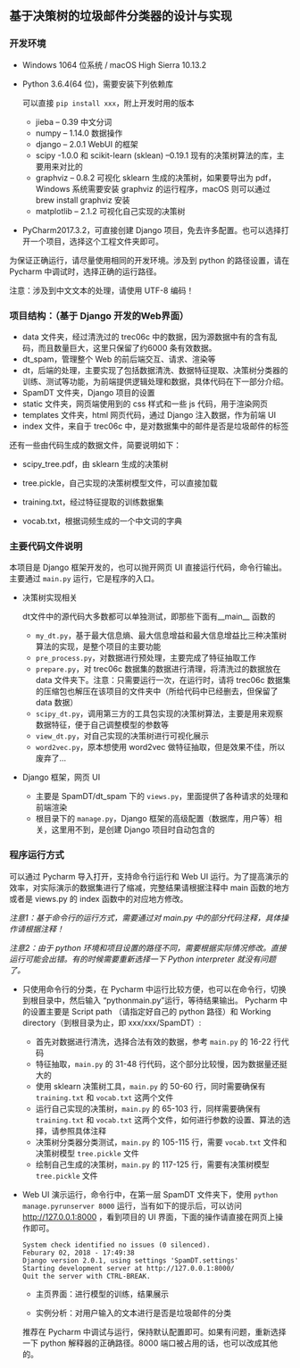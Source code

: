 ## 基于决策树的垃圾邮件分类器的设计与实现

### 开发环境

* Windows 1064 位系统 / macOS High Sierra 10.13.2

* Python 3.6.4(64 位)，需要安装下列依赖库

  可以直接 `pip install xxx`，附上开发时用的版本

  *  jieba – 0.39 中文分词
  * numpy – 1.14.0 数据操作
  * django – 2.0.1 WebUI 的框架
  * scipy -1.0.0 和 scikit-learn (sklean) –0.19.1 现有的决策树算法的库，主要用来对比的
  * graphviz – 0.8.2 可视化 sklearn 生成的决策树，如果要导出为 pdf，Windows 系统需要安装 graphviz 的运行程序，macOS 则可以通过 brew install graphviz 安装
  * matplotlib – 2.1.2 可视化自己实现的决策树

* PyCharm2017.3.2，可直接创建 Django 项目，免去许多配置。也可以选择打开一个项目，选择这个工程文件夹即可。

为保证正确运行，请尽量使用相同的开发环境。涉及到 python 的路径设置，请在 Pycharm 中调试时，选择正确的运行路径。

注意：涉及到中文文本的处理，请使用 UTF-8 编码！

### 项目结构：（基于 Django 开发的Web界面）

* data 文件夹，经过清洗过的 trec06c 中的数据，因为源数据中有的含有乱码，而且数量巨大，这里只保留了约6000 条有效数据。
* dt_spam，管理整个 Web 的前后端交互、请求、渲染等
* dt，后端的处理，主要实现了包括数据清洗、数据特征提取、决策树分类器的训练、测试等功能，为前端提供逻辑处理和数据，具体代码在下一部分介绍。
* SpamDT 文件夹，Django 项目的设置
* static 文件夹，网页端使用到的 css 样式和一些 js 代码，用于渲染网页
* templates 文件夹，html 网页代码，通过 Django 注入数据，作为前端 UI
* index 文件，来自于 trec06c 中，是对数据集中的邮件是否是垃圾邮件的标签

 还有一些由代码生成的数据文件，简要说明如下：

* scipy_tree.pdf，由 sklearn 生成的决策树


* tree.pickle，自己实现的决策树模型文件，可以直接加载


* training.txt，经过特征提取的训练数据集
* vocab.txt，根据词频生成的一个中文词的字典

### 主要代码文件说明

本项目是 Django 框架开发的，也可以抛开网页 UI 直接运行代码，命令行输出。主要通过 `main.py` 运行，它是程序的入口。

* 决策树实现相关

  dt文件中的源代码大多数都可以单独测试，即那些下面有__main__ 函数的

  * `my_dt.py`，基于最大信息熵、最大信息增益和最大信息增益比三种决策树算法的实现，是整个项目的主要功能
  * `pre_process.py`，对数据进行预处理，主要完成了特征抽取工作
  * `prepare.py`，对 trec06c 数据集的数据进行清理，将清洗过的数据放在 data 文件夹下。注意：只需要运行一次，在运行时，请将 trec06c 数据集的压缩包也解压在该项目的文件夹中（所给代码中已经删去，但保留了 data 数据）
  * `scipy_dt.py`，调用第三方的工具包实现的决策树算法，主要是用来观察数据特征，便于自己调整模型的参数等
  * `view_dt.py`，对自己实现的决策树进行可视化展示
  * `word2vec.py`，原本想使用 word2vec 做特征抽取，但是效果不佳，所以废弃了…

* Django 框架，网页 UI

  * 主要是 SpamDT/dt_spam 下的 `views.py`，里面提供了各种请求的处理和前端渲染
  * 根目录下的 `manage.py`，Django 框架的高级配置（数据库，用户等）相关，这里用不到，是创建 Django 项目时自动包含的

### 程序运行方式

可以通过 Pycharm 导入打开，支持命令行运行和 Web UI 运行。为了提高演示的效率，对实际演示的数据集进行了缩减，完整结果请根据注释中 main 函数的地方或者是 views.py 的 index 函数中的对应地方修改。 

*注意1：基于命令行的运行方式，需要通过对 main.py 中的部分代码注释，具体操作请根据注释！*

*注意2：由于 python 环境和项目设置的路径不同，需要根据实际情况修改。直接运行可能会出错。有的时候需要重新选择一下 Python interpreter 就没有问题了。*

* 只使用命令行的分类，在 Pycharm 中运行比较方便，也可以在命令行，切换到根目录中，然后输入 “pythonmain.py”运行，等待结果输出。 Pycharm 中的设置主要是 Script path （请指定好自己的 python 路径）和 Working directory（到根目录为止，即 xxx/xxx/SpamDT）:

  * 首先对数据进行清洗，选择合法有效的数据，参考 `main.py` 的 16-22 行代码
  * 特征抽取，`main.py` 的 31-48 行代码，这个部分比较慢，因为数据量还挺大的
  * 使用 sklearn 决策树工具，`main.py` 的 50-60 行，同时需要确保有 `training.txt` 和 `vocab.txt` 这两个文件
  * 运行自己实现的决策树，`main.py` 的 65-103 行，同样需要确保有 `training.txt` 和 `vocab.txt` 这两个文件，如何进行参数的设置、算法的选择，请参照具体注释
  * 决策树分类器分类测试，`main.py` 的 105-115 行，需要 `vocab.txt` 文件和决策树模型 `tree.pickle` 文件
  * 绘制自己生成的决策树，`main.py` 的 117-125 行，需要有决策树模型 `tree.pickle` 文件

* Web UI 演示运行，命令行中，在第一层 SpamDT 文件夹下，使用 `python manage.pyrunserver 8000` 运行，当有如下的提示后，可以访问 <http://127.0.0.1:8000> ，看到项目的 UI 界面，下面的操作请直接在网页上操作即可。

  ```Performing system checks...
  System check identified no issues (0 silenced).
  Feburary 02, 2018 - 17:49:38
  Django version 2.0.1, using settings 'SpamDT.settings'
  Starting development server at http://127.0.0.1:8000/
  Quit the server with CTRL-BREAK.
  ```

  * 主页界面：进行模型的训练，结果展示


  * 实例分析：对用户输入的文本进行是否是垃圾邮件的分类

  推荐在 Pycharm 中调试与运行，保持默认配置即可。如果有问题，重新选择一下 python 解释器的正确路径。8000 端口被占用的话，也可以改成其他的。